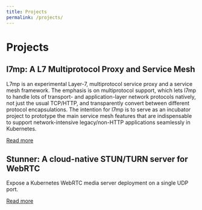 ```yaml
---
title: Projects
permalink: /projects/
---
```


# Projects

## l7mp: A L7 Multiprotocol Proxy and Service Mesh

L7mp is an experimental Layer-7, multiprotocol service proxy and a service
mesh framework. The emphasis is on multiprotocol support, which lets l7mp to
handle lots of transport- and application-layer network protocols natively,
not just the usual TCP/HTTP, and transparently convert between different
protocol encapsulations. The intention for l7mp is to serve as an incubator
project to prototype the main service mesh features that are indispensable to
support network-intensive legacy/non-HTTP applications seamlessly in
Kubernetes.

<a href="https://github.com/l7mp/l7mp/blob/master/README.md" target="_blank">Read more</a>

## Stunner: A cloud-native STUN/TURN server for WebRTC

Expose a Kubernetes WebRTC media server deployment on a single UDP port.

<a href="https://github.com/l7mp/stunner/blob/main/README.md" target="_blank">Read more</a>